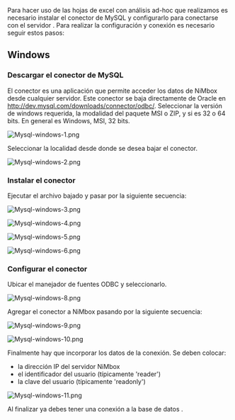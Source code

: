 Para hacer uso de las hojas de excel con análisis ad-hoc que realizamos
es necesario instalar el conector de MySQL y configurarlo para
conectarse con el servidor . Para realizar la configuración y conexión
es necesario seguir estos pasos:

## Windows

### Descargar el conector de MySQL

El conector es una aplicación que permite acceder los datos de NiMbox
desde cualquier servidor. Este conector se baja directamente de Oracle
en <http://dev.mysql.com/downloads/connector/odbc/>. Seleccionar la
versión de windows requerida, la modalidad del paquete MSI o ZIP, y si
es 32 o 64 bits. En general es Windows, MSI, 32 bits.

![Mysql-windows-1.png](Mysql-windows-1.png "Mysql-windows-1.png")

Seleccionar la localidad desde donde se desea bajar el conector.

![Mysql-windows-2.png](Mysql-windows-2.png "Mysql-windows-2.png")

### Instalar el conector

Ejecutar el archivo bajado y pasar por la siguiente secuencia:

![Mysql-windows-3.png](Mysql-windows-3.png "Mysql-windows-3.png")

![Mysql-windows-4.png](Mysql-windows-4.png "Mysql-windows-4.png")

![Mysql-windows-5.png](Mysql-windows-5.png "Mysql-windows-5.png")

![Mysql-windows-6.png](Mysql-windows-6.png "Mysql-windows-6.png")

### Configurar el conector

Ubicar el manejador de fuentes ODBC y seleccionarlo.

![Mysql-windows-8.png](Mysql-windows-8.png "Mysql-windows-8.png")

Agregar el conector a NiMbox pasando por la siguiente secuencia:

![Mysql-windows-9.png](Mysql-windows-9.png "Mysql-windows-9.png")

![Mysql-windows-10.png](Mysql-windows-10.png "Mysql-windows-10.png")

Finalmente hay que incorporar los datos de la conexión. Se deben
colocar:

  - la dirección IP del servidor NiMbox
  - el identificador del usuario (típicamente 'reader')
  - la clave del usuario (típicamente 'readonly')

![Mysql-windows-11.png](Mysql-windows-11.png "Mysql-windows-11.png")

Al finalizar ya debes tener una conexión a la base de datos .
